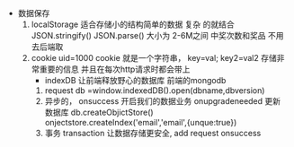 - 数据保存
  1. localStorage 适合存储小的结构简单的数据
  复杂 的就结合JSON.stringify()
  JSON.parse()   大小为 2-6M之间 
  中奖次数和奖品   不用去后端取
  2. cookie 
  uid=1000
     cookie 就是一个字符串， key=val; key2=val2  存储非常重要的信息  并且在每次http请求时都会带上
     - indexDB 让前端释放野心的数据库  前端的mongodb 
     1. request 
     db =window.indexedDB().open(dbname,dbversion)
     2. 异步的，
     onsuccess 开启我们的数据业务
     onupgradeneeded  更新数据库
     db.createObjictStore()
     onjectstore.createIndex('email','email',{unque:true})
     3. 事务 transaction 让数据存储更安全,
     add   request onsuccess